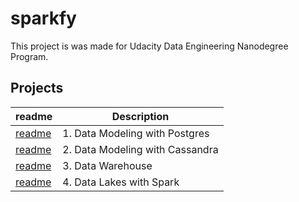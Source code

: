 # sparkfy

This project is was made for Udacity Data Engineering Nanodegree Program.

## Projects

readme|Description
---|---
[readme](/project1/readme.md)|1. Data Modeling with Postgres
[readme](/project2/readme.md)|2. Data Modeling with Cassandra
[readme](/project3-dw-on-redshift/readme.md)|3. Data Warehouse
[readme](/project3-dw-on-redshift/readme.md)|4. Data Lakes with Spark